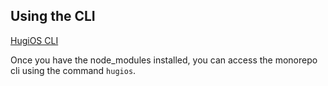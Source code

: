 ## Using the CLI

[HugiOS CLI](https://github.com/hugivar/hugiOS/tree/main/packages/tools/cli)

Once you have the node_modules installed, you can access the monorepo cli using the command `hugios`.
